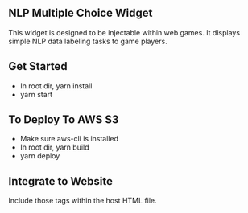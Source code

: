 ## NLP Multiple Choice Widget

This widget is designed to be injectable within web games. It displays simple NLP data labeling tasks to game players.

## Get Started

- In root dir, yarn install
- yarn start

## To Deploy To AWS S3

- Make sure aws-cli is installed
- In root dir, yarn build
- yarn deploy

## Integrate to Website

Include those tags within the host HTML file.
<code>

<div id="react-target"></div>
<script src="https://widget-deployment.s3-us-west-1.amazonaws.com/bundle.js"></script>
</code>
